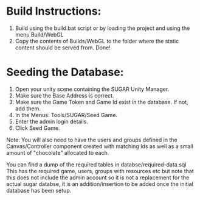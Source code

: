 # Build Instructions:
1. Build using the build.bat script or by loading the project and using the menu Build/WebGL
2. Copy the contents of Builds/WebGL to the folder where the static content should be served from.
Done!

# Seeding the Database:
1. Open your unity scene containing the SUGAR Unity Manager.
2. Make sure the Base Address is correct.
3. Make sure the Game Token and Game Id exist in the database. If not, add them.
4. In the Menus: Tools/SUGAR/Seed Game.
5. Enter the admin login details.
6. Click Seed Game.

Note: You will also need to have the users and groups defined in the Canvas/Controller component created with matching Ids as well as a small amount of "chocolate" allocated to each.

You can find a dump of the required tables in databse/required-data.sql
This has the required game, users, groups with resources etc but note that this does not include the admin account so it is not a replacement for the actual sugar databse, it is an addition/insertion to be added once the initial database has been setup.
